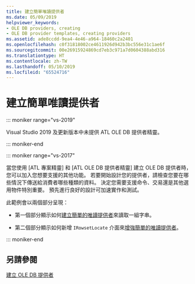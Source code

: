 ```yaml
---
title: 建立簡單唯讀提供者
ms.date: 05/09/2019
helpviewer_keywords:
- OLE DB providers, creating
- OLE DB provider templates, creating providers
ms.assetid: ade8ccdd-9ea4-4e46-a964-18460c2a2401
ms.openlocfilehash: c0f31818002ce4611926d942b3bc556e31c1ae6f
ms.sourcegitcommit: 00e26915924869cd7eb3c971a7d0604388abd316
ms.translationtype: HT
ms.contentlocale: zh-TW
ms.lasthandoff: 05/10/2019
ms.locfileid: "65524716"
---
```

# <a name="creating-a-simple-read-only-provider"></a>建立簡單唯讀提供者

::: moniker range="vs-2019"

Visual Studio 2019 及更新版本中未提供 ATL OLE DB 提供者精靈。

::: moniker-end

::: moniker range="vs-2017"

當您使用 [ATL 專案精靈] 和 [ATL OLE DB 提供者精靈] 建立 OLE DB 提供者時，您可以加入您想要支援的其他功能。 若要開始設計您的提供者，請檢查您要在哪些情況下傳送給消費者哪些種類的資料。 決定您需要支援命令、交易還是其他選用物件特別重要。 預先進行良好的設計可加速實作和測試。

此範例會以兩個部分呈現：

- 第一個部分顯示如何[建立簡單的唯讀提供者](../../data/oledb/implementing-the-simple-read-only-provider.md)來讀取一組字串。

- 第二個部分顯示如何新增 `IRowsetLocate` 介面來[增強簡單的唯讀提供者](../../data/oledb/enhancing-the-simple-read-only-provider.md)。

::: moniker-end

## <a name="see-also"></a>另請參閱

[建立 OLE DB 提供者](../../data/oledb/creating-an-ole-db-provider.md)<br/>
